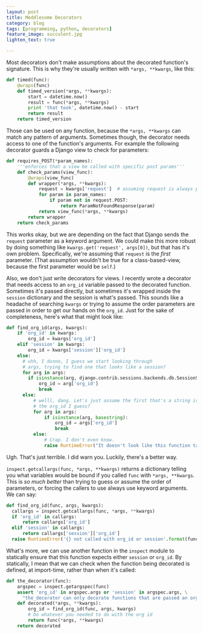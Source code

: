 ```yaml
---
layout: post
title: Meddlesome Decorators
category: blog
tags: [programming, python, decorators]
feature_image: succulent.jpg
lighten_text: true

---
```


Most decorators don't make assumptions about the decorated function's signature.
This is why they're usually written with `*args, **kwargs`, like this:

```python
def timed(func):
    @wraps(func)
    def timed_version(*args, **kwargs):
        start = datetime.now()
        result = func(*args, **kwargs)
        print 'that took', datetime.now() - start
        return result
    return timed_version
```

Those can be used on any function, because the `*args, **kwargs` can match any pattern of
arguments. Sometimes though, the decorator needs access to one of the function's arguments. For example the following decorator guards a Django view to check for parameters:

```python
def requires_POST(*param_names):
    '''enforces that a view be called with specific post params'''
    def check_params(view_func):
        @wraps(view_func)
        def wrapper(*args, **kwargs):
            request = kwargs['request']  # assuming request is always passed as keyword argument
            for param in param_names:
                if param not in request.POST:
                    return ParamNotFoundResponse(param)
            return view_func(*args, **kwargs)
        return wrapper
    return check_params
```

This works okay, but we are depending on the fact that Django sends the `request` parameter as a keyword argument. We could make this more robust by doing something like `kwargs.get('request', args[0])`, but that has it's own problem. Specifically, we're assuming that `request` is the *first* parameter. (That assumption wouldn't be true for a class-based-view, because the first parameter would be `self`.)

Also, we don't just write decorators for views. I recently wrote a decorator that needs access to an `org_id` variable passed to the decorated function. Sometimes it's passed directly, but sometimes it's wrapped inside the `session` dictionary and the session is what's passed. This sounds like a headache of searching `kwargs` or trying to assume the order parameters are passed in order to get our hands on the `org_id`. Just for the sake of completeness, here's what that might look like:

```python
def find_org_id(args, kwargs):
    if 'org_id' in kwargs:
        org_id = kwargs['org_id']
    elif 'session' in kwargs:
        org_id = kwargs['session']['org_id']
    else:
      # uhh, I dunno, I guess we start looking through
      # args, trying to find one that looks like a session?
      for arg in args:
        if isinstance(arg, django.contrib.sessions.backends.db.SessionStore):
            org_id = arg['org_id']
            break
      else:
          # welll, dang. Let's just assume the first that's a string is
          # the org_id I guess?
          for arg in args:
              if isinstance(arg, basestring):
                  org_id = args['org_id']
                  break
          else:
              # Crap. I don't even know.
              raise RuntimeError("It doesn't look like this function take an org_id or a session.")
```

Ugh. That's just terrible. I did warn you. Luckily, there's a better way.

`inspect.getcallargs(func, *args, **kwargs)` returns a dictionary telling you what variables would be bound if you called `func` with `*args, **kwargs`. This is *so much better* than trying to guess or assume the order of parameters, or forcing the callers to use always use keyword arguments. We can say:

```python
def find_org_id(func, args, kwargs):
  callargs = inspect.getcallargs(func, *args, **kwargs)
  if 'org_id' in callargs:
      return callargs['org_id']
  elif 'session' in callargs:
      return callargs['session']['org_id']
  raise RuntimeError('{} not called with org_id or session'.format(func.__name__))
```

What's more, we can use another function in the `inspect` module to statically ensure that this function expects either `session` or `org_id`. By statically, I mean that we can check when the function being decorated is defined, at import-time, rather than when it's called:

```python
def the_decorator(func):
    argspec = inspect.getargspec(func)
    assert 'org_id' in argspec.args or 'session' in argspec.args, \
      "the_decorator can only decorate functions that are passed an org_id or a session."
    def decorated(*args, **kwargs):
        org_id = find_org_id(func, args, kwargs)
        # Do whatever you needed to do with the org id
        return func(*args, **kwargs)
    return decorated
```
